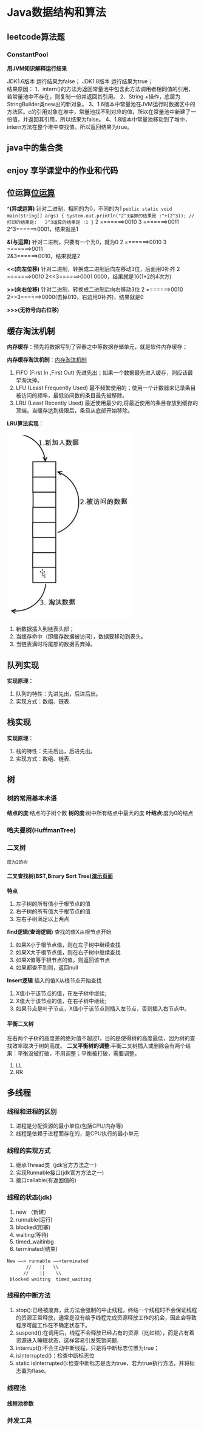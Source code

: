 # Java数据结构和算法

## leetcode算法题
### ConstantPool 
**用JVM知识解释运行结果**

JDK1.6版本  运行结果为false；
          JDK1.8版本  运行结果为true；       
          结果原因：
          1、intern()的方法为返回常量池中包含此方法调用者相同值的引用，若常量池中不存在，则复制一份并返回其引用。
          2、String +操作，底层为StringBuilder类new出的新对象。
          3、1.6版本中常量池在JVM运行时数据区中的方法区。c的引用对象在堆中，常量池找不到对应的值，所以在常量池中新建了一份值，并返回其引用，所以结果为false。
          4、1.8版本中常量池移动到了堆中，intern方法在整个堆中查找值。所以返回结果为true。

## java中的集合类

## enjoy 享学课堂中的作业和代码

## 位运算[位运算](https://blog.csdn.net/black_bird_cn/article/details/80171652)
**^(异或运算)** 针对二进制，相同的为0，不同的为1
``public static void main(String[] args) {
      System.out.println("2^3运算的结果是 :"+(2^3));
      //打印的结果是:   2^3运算的结果是 :1
  }``
  2 =======>0010 
  3 =======>0011  
  2^3======>0001，结果就是1

**&(与运算)**  针对二进制，只要有一个为0，就为0
  2 =======>0010 
  3 =======>0011  
  2&3======>0010，结果就是2

**<<(向左位移)** 针对二进制，转换成二进制后向左移动3位，后面用0补齐
  2 =======>0010 
  2<<3======>0001 0000，结果就是16(1*2的4次方)

**>>(向右位移)** 针对二进制，转换成二进制后向右移动3位
  2 =======>0010 
  2>>3======>0000(去掉010，右边用0补齐)，结果就是0

**>>>(无符号向右位移)**

##  缓存淘汰机制
**内存缓存**：预先将数据写到了容器之中等数据存储单元，就是软件内存缓存；

**内存缓存淘汰机制**：[内存淘汰机制](https://blog.csdn.net/youanyyou/article/details/78989956)
 1. FIFO (First In ,First Out)  先进先出；如果一个数据最先进入缓存，则应该最早淘汰掉。
 2. LFU  (Least Frequently Used) 最不频繁使用的；使用一个计数器来记录条目被访问的频率，最低访问数的条目最先被移除。
 3. LRU  (Least Recently Used)   最近使用最少的;将最近使用的条目存放到缓存的顶端，当缓存达到极限后，条目从底部开始移除。
 
 **LRU算法实现**：
 
 ![示例图](https://github.com/huaidandaidai/java_learn/blob/master/learn_data_structure/src/org/lsh/lru/LRU%E7%BC%93%E5%AD%98%E6%B7%98%E6%B1%B0%E6%9C%BA%E5%88%B6.jpg)
 1. 新数据插入到链表头部；
 2. 当缓存命中（即缓存数据被访问），数据要移动到表头。
 3. 当链表满时将尾部的数据丢弃掉。
 
 ## 队列实现
 **实现原理**：
 1. 队列的特性：先进先出，后进后出。
 2. 实现方式：数组、链表.
 
 ## 栈实现
 **实现原理**：
  1. 栈的特性：先进后出，后进先出。
  2. 实现方式：数组、链表.
  
  ## 树
  
  ### 树的常用基本术语
  **结点的度**:结点的子树个数
  **树的度**:树中所有结点中最大的度
  **叶结点**:度为0的结点
  
  ### 哈夫曼树(HuffmanTree)
  
  ### 二叉树
  `度为2的树`
  
  #### 二叉查找树(BST,Binary Sort Tree)[演示页面](https://www.cs.usfca.edu/~galles/visualization/BST.html)
  
  **特点**
  1. 左子树的所有值小于根节点的值
  2. 右子树的所有值大于根节点的值
  3. 左右子树满足以上两点
  
  **find逻辑(查询逻辑)**
  查找的值X从根节点开始
  1. 如果X小于根节点值，则在左子树中继续查找
  2. 如果X大于根节点值，则在右子树中继续查找
  3. 如果X值等于根节点的值，则返回该节点
  4. 如果都查不到则，返回null
  
  **Insert逻辑**
  插入的值X从根节点开始查找
  1. X值小于该节点的值，在左子树中继续;
  2. X值大于该节点的值，在右子树中继续;
  3. 如果节点是叶子节点，X值小于该节点则插入左节点，否则插入右节点中。
  
  #### 平衡二叉树
  左右两个子树的高度差的绝对值不超过1，目的是使得树的高度最低，因为树的查找效率取决于树的高度。
  **二叉平衡树的调整**:平衡二叉树插入或删除会有两个结果：平衡没被打破，不用调整；平衡被打破，需要调整。
  1. LL
  2. RR
  
  ## 多线程
  
  ### 线程和进程的区别
  1. 进程是分配资源的最小单位(包括CPU/内存等)
  2. 线程是依赖于进程而存在的，是CPU执行的最小单元
  
  ### 线程的实现方式
  1. 继承Thread类（jdk官方方法之一）
  2. 实现Runnable接口(jdk官方方法之一)
  3. 接口callable(有返回值的)
  
  ### 线程的状态(jdk)
  1. new （新建）
  2. runnable(运行)
  3. blocked(阻塞)
  4. waiting(等待)
  5. timed_waitinbg
  6. terminated(结束)
  
    New ——> runnable ——>terminated
           //   ||   \\
          //    ||    \\
     blocked waiting  timed_waiting
  
  ### 线程的中断方法
  1. stop():已经被废弃，此方法会强制的中止线程，终结一个线程时不会保证线程的资源正常释放，通常是没有给予线程完成资源释放工作的机会，因此会导致程序可能工作在不确定状态下。
  2. suspend():在调用后，线程不会释放已经占有的资源（比如锁），而是占有着资源进入睡眠状态，这样容易引发死锁问题.
  3. interrupt():不会主动中断线程，只是将中断标志位置为true；
  4. isInterrupted()：检查中断标志位
  5. static isInterrupted():检查中断标志是否为true，若为true执行方法，并将标志置为flase。
  
  ### 线程池
  
  #### 线程池参数
  
  ### 并发工具
  
  
  